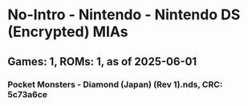 # No-Intro - Nintendo - Nintendo DS (Encrypted) MIAs
## Games: 1, ROMs: 1, as of 2025-06-01

### Pocket Monsters - Diamond (Japan) (Rev 1).nds, CRC: 5c73a6ce
